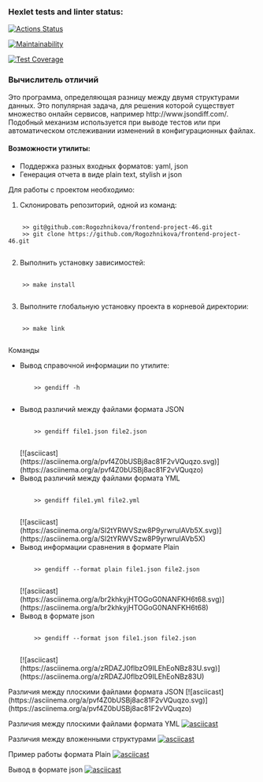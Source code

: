 ### Hexlet tests and linter status:
[![Actions Status](https://github.com/Rogozhnikova/frontend-project-46/actions/workflows/hexlet-check.yml/badge.svg)](https://github.com/Rogozhnikova/frontend-project-46/actions)

[![Maintainability](https://api.codeclimate.com/v1/badges/e8c90e0a80421bb145e5/maintainability)](https://codeclimate.com/github/Rogozhnikova/frontend-project-46/maintainability)

[![Test Coverage](https://api.codeclimate.com/v1/badges/e8c90e0a80421bb145e5/test_coverage)](https://codeclimate.com/github/Rogozhnikova/frontend-project-46/test_coverage)

<h3>Вычислитель отличий</h3>
 <p>Это программа, определяющая разницу между двумя структурами данных. Это популярная задача, для решения которой существует множество онлайн сервисов, например http://www.jsondiff.com/. Подобный механизм используется при выводе тестов или при автоматическом отслеживании изменений в конфигурационных файлах.<p>

<h4>Возможности утилиты:</h4>
<ul>
<li>Поддержка разных входных форматов: yaml, json</li>
<li>Генерация отчета в виде plain text, stylish и json</li>
</ul>

Для работы с проектом необходимо:

1. Склонировать репозиторий, одной из команд:
<pre>
  <code>
    >> git@github.com:Rogozhnikova/frontend-project-46.git
    >> git clone https://github.com/Rogozhnikova/frontend-project-46.git
  </code>
</pre>

2. Выполнить установку зависимостей:
<pre>
  <code>
    >> make install
  </code>
</pre>

3. Выполните глобальную установку проекта в корневой директории:
<pre>
  <code>
    >> make link
  </code>
</pre>

Команды
<ul>
<li> Вывод справочной информации по утилите:<pre>
  <code>
    >> gendiff -h
  </code>
</pre></li>
<li>Вывод различий между файлами формата JSON<pre>
  <code>
    >> gendiff file1.json file2.json
  </code>
</pre>[![asciicast](https://asciinema.org/a/pvf4Z0bUSBj8ac81F2vVQuqzo.svg)](https://asciinema.org/a/pvf4Z0bUSBj8ac81F2vVQuqzo)</li>
<li>Вывод различий между файлами формата YML<pre>
  <code>
    >> gendiff file1.yml file2.yml
  </code>
</pre>[![asciicast](https://asciinema.org/a/Sl2tYRWVSzw8P9yrwruIAVb5X.svg)](https://asciinema.org/a/Sl2tYRWVSzw8P9yrwruIAVb5X)</li>
<li>Вывод информации сравнения в формате Plain<pre>
  <code>
    >> gendiff --format plain file1.json file2.json
  </code>
</pre>[![asciicast](https://asciinema.org/a/br2khkyjHTOGoG0NANFKH6t68.svg)](https://asciinema.org/a/br2khkyjHTOGoG0NANFKH6t68)
</li>
<li>Вывод в формате json<pre>
  <code>
    >> gendiff --format json file1.json file2.json
  </code>
</pre>[![asciicast](https://asciinema.org/a/zRDAZJ0flbzO9ILEhEoNBz83U.svg)](https://asciinema.org/a/zRDAZJ0flbzO9ILEhEoNBz83U)</li>
</ul>
Различия между плоскими файлами формата JSON
[![asciicast](https://asciinema.org/a/pvf4Z0bUSBj8ac81F2vVQuqzo.svg)](https://asciinema.org/a/pvf4Z0bUSBj8ac81F2vVQuqzo)

Различия между плоскими файлами формата YML
[![asciicast](https://asciinema.org/a/Sl2tYRWVSzw8P9yrwruIAVb5X.svg)](https://asciinema.org/a/Sl2tYRWVSzw8P9yrwruIAVb5X)

Различия между вложенными структурами
[![asciicast](https://asciinema.org/a/71F3a33KRraTJ3PyNmtZCzLfP.svg)](https://asciinema.org/a/71F3a33KRraTJ3PyNmtZCzLfP)

Пример работы формата Plain
[![asciicast](https://asciinema.org/a/br2khkyjHTOGoG0NANFKH6t68.svg)](https://asciinema.org/a/br2khkyjHTOGoG0NANFKH6t68)

Вывод в формате json
[![asciicast](https://asciinema.org/a/zRDAZJ0flbzO9ILEhEoNBz83U.svg)](https://asciinema.org/a/zRDAZJ0flbzO9ILEhEoNBz83U)
